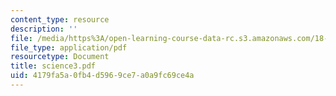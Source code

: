 ```yaml
---
content_type: resource
description: ''
file: /media/https%3A/open-learning-course-data-rc.s3.amazonaws.com/18-996-random-matrix-theory-and-its-applications-spring-2004/4179fa5a0fb4d5969ce7a0a9fc69ce4a_science3.pdf
file_type: application/pdf
resourcetype: Document
title: science3.pdf
uid: 4179fa5a-0fb4-d596-9ce7-a0a9fc69ce4a
---
```

